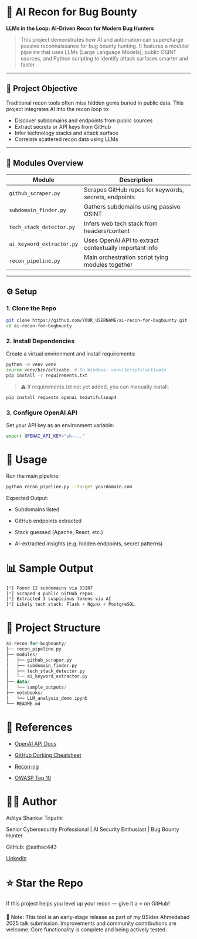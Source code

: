 # 🧠 AI Recon for Bug Bounty  
**LLMs in the Loop: AI-Driven Recon for Modern Bug Hunters**

> This project demonstrates how AI and automation can supercharge passive reconnaissance for bug bounty hunting. It features a modular pipeline that uses LLMs (Large Language Models), public OSINT sources, and Python scripting to identify attack surfaces smarter and faster.

---

## 📌 Project Objective
Traditional recon tools often miss hidden gems buried in public data. This project integrates AI into the recon loop to:
- Discover subdomains and endpoints from public sources
- Extract secrets or API keys from GitHub
- Infer technology stacks and attack surface
- Correlate scattered recon data using LLMs

---

## 🧩 Modules Overview

| Module | Description |
|--------|-------------|
| `github_scraper.py` | Scrapes GitHub repos for keywords, secrets, endpoints |
| `subdomain_finder.py` | Gathers subdomains using passive OSINT |
| `tech_stack_detector.py` | Infers web tech stack from headers/content |
| `ai_keyword_extractor.py` | Uses OpenAI API to extract contextually important info |
| `recon_pipeline.py` | Main orchestration script tying modules together |

---

## ⚙️ Setup

### 1. Clone the Repo
```bash
git clone https://github.com/YOUR_USERNAME/ai-recon-for-bugbounty.git
cd ai-recon-for-bugbounty
```

### 2. Install Dependencies
Create a virtual environment and install requirements:
```bash
python -m venv venv
source venv/bin/activate  # On Windows: venv\Scripts\activate
pip install -r requirements.txt
```
>⚠️ If requirements.txt not yet added, you can manually install:

```bash
pip install requests openai beautifulsoup4
```
### 3. Configure OpenAI API
Set your API key as an environment variable:
```bash
export OPENAI_API_KEY="sk-..."
```




# 🚀 Usage
Run the main pipeline:
```bash
python recon_pipeline.py --target yourdomain.com
```
Expected Output:

* Subdomains listed

* GitHub endpoints extracted

* Stack guessed (Apache, React, etc.)

* AI-extracted insights (e.g. hidden endpoints, secret patterns)




# 📊 Sample Output
```css
[*] Found 12 subdomains via OSINT
[*] Scraped 4 public GitHub repos
[*] Extracted 3 suspicious tokens via AI
[*] Likely tech stack: Flask + Nginx + PostgreSQL
```




# 📂 Project Structure
```kotlin
ai-recon-for-bugbounty/
├── recon_pipeline.py
├── modules/
│   ├── github_scraper.py
│   ├── subdomain_finder.py
│   ├── tech_stack_detector.py
│   └── ai_keyword_extractor.py
├── data/
│   └── sample_outputs/
├── notebooks/
│   └── LLM_analysis_demo.ipynb
└── README.md
```




# 📎 References
* [OpenAI API Docs](https://platform.openai.com/docs/overview)

* [GitHub Dorking Cheatsheet](https://github.com/techgaun/github-dorks)

* [Recon-ng](https://github.com/lanmaster53/recon-ng)

* [OWASP Top 10](https://owasp.org/www-project-top-ten/)





# 👨‍💻 Author
Aditya Shankar Tripathi

Senior Cybersecurity Professional | AI Security Enthusiast | Bug Bounty Hunter

GitHub: @asthac443

[LinkedIn](https://www.linkedin.com/in/aditya-shankar-2552bba5/)





# ⭐ Star the Repo
If this project helps you level up your recon — give it a ⭐️ on GitHub!


🚧 Note: This tool is an early-stage release as part of my BSides Ahmedabad 2025 talk submission. Improvements and community contributions are welcome. Core functionality is complete and being actively tested.

